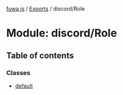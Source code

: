 [fuwa.js](../README.md) / [Exports](../modules.md) / discord/Role

# Module: discord/Role

## Table of contents

### Classes

- [default](../classes/discord_Role.default.md)
